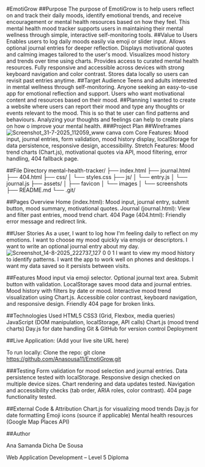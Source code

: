 #EmotiGrow 
##Purpose 
The purpose of EmotiGrow is to help users reflect on and track their daily moods, identify emotional trends, and receive encouragement or mental health resources based on how they feel. This mental health mood tracker supports users in maintaining their mental wellness through simple, interactive self-monitoring tools. 
##Value to Users Enables users to log daily moods easily via emoji or slider input. Allows optional journal entries for deeper reflection. Displays motivational quotes and calming images tailored to the user's mood. Visualizes mood history and trends over time using charts. Provides access to curated mental health resources. Fully responsive and accessible across devices with strong keyboard navigation and color contrast. Stores data locally so users can revisit past entries anytime. 
##Target Audience Teens and adults interested in mental wellness through self-monitoring. Anyone seeking an easy-to-use app for emotional reflection and support. Users who want motivational content and resources based on their mood. 
##Planning I wanted to create a website where users can report their mood and type any thoughts or events relevant to the mood. This is so that te user can find patterns and behaviours. Analyzing your thoughts and feelings can help to create plans on how o improve your mental health. 
###Project Plan 
##Wireframes
![Screenshot_31-7-2025_112059_www canva com](https://github.com/user-attachments/assets/dfadda45-3a6e-4777-b1c8-89c061ee3b39) 
Core Features: Mood input, journal entries, form validation, mood history display, localStorage for data persistence, responsive design, accessibility. Stretch 
Features: 
Mood trend charts (Chart.js), motivational quotes via API, mood filtering, error handling, 404 fallback page. 

##File Directory mental-health-tracker/
├── index.html 
├── journal.html 
├── 404.html 
├── css/ 
│ └── styles.css
├── js/ 
│ └── entry.js 
│ └── journal.js
├── assets/
│ ├── favicon
│ └── images
│ └── screenshots
├── README.md
└── .git/ 

##Pages Overview Home (index.html): Mood input, journal entry, submit button, mood summary, motivational quotes. Journal (journal.html): View and filter past entries, mood trend chart. 404 Page (404.html): Friendly error message and redirect link. 

##User Stories 
As a user, I want to log how I'm feeling daily to reflect on my emotions.
I want to choose my mood quickly via emojis or descriptors.
I want to write an optional journal entry about my day.
![Screenshot_14-8-2025_222737_127 0 0 1](https://github.com/user-attachments/assets/0522460a-709a-4802-8867-7adbee35ab7e)
I want to view my mood history to identify patterns.
I want the app to work well on phones and desktops.
I want my data saved so it persists between visits.

##Features
Mood input via emoji selector. Optional journal text area. Submit button with validation. LocalStorage saves mood data and journal entries. Mood history with filters by date or mood. Interactive mood trend visualization using Chart.js. Accessible color contrast, keyboard navigation, and responsive design. Friendly 404 page for broken links. 

##Technologies Used 
HTML5 
CSS3 (Grid, Flexbox, media queries) 
JavaScript (DOM manipulation, localStorage, API calls) 
Chart.js (mood trend charts) 
Day.js for date handling Git & GitHub for version control Deployment

##Live Application: (Add your live site URL here)

To run locally: 
Clone the repo: git clone https://github.com/Anasousa11/EmotiGrow.git

###Testing 
Form validation for mood selection and journal entries.
Data persistence tested with localStorage. 
Responsive design checked on multiple device sizes. 
Chart rendering and data updates tested.
Navigation and accessibility checks (tab order, ARIA roles, color contrast). 
404 page functionality tested.

##External Code & Attribution 
Chart.js for visualizing mood trends 
Day.js for date formatting Emoji icons (source if applicable)
Mental health resources (Google Map Places API)

##Author

Ana Samanda Dicha De Sousa 

Web Application Development – Level 5 Diploma
 
